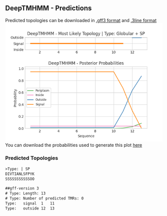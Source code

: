 ## DeepTMHMM - Predictions
Predicted topologies can be downloaded in [.gff3 format](TMRs.gff3) and [.3line format](predicted_topologies.3line)
![picture](plot.png)
You can download the probabilities used to generate this plot [here](Type:_probs.csv)
### Predicted Topologies
```
>Type: | SP
DIVTIANLSFPYK
SSSSSSSSSSSOO

```


```
##gff-version 3
# Type: Length: 13
# Type: Number of predicted TMRs: 0
Type:	signal	1	11				
Type:	outside	12	13				

```
